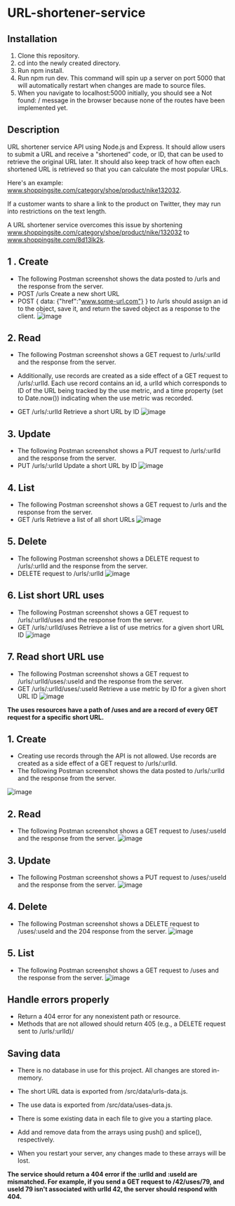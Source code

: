 # URL-shortener-service


## Installation
1. Clone this repository.
2. cd into the newly created directory.
3. Run npm install.
4. Run npm run dev. This command will spin up a server on port 5000 that will automatically restart when changes are made to source files.
5. When you navigate to localhost:5000 initially, you should see a Not found: / message in the browser because none of the routes have been implemented yet.

## Description
URL shortener service API using Node.js and Express. It should allow users to submit a URL and receive a "shortened" code, or ID, that can be used to retrieve the original URL later. It should also keep track of how often each shortened URL is retrieved so that you can calculate the most popular URLs.

Here's an example: www.shoppingsite.com/category/shoe/product/nike132032.

If a customer wants to share a link to the product on Twitter, they may run into restrictions on the text length.

A URL shortener service overcomes this issue by shortening www.shoppingsite.com/category/shoe/product/nike/132032 to www.shoppingsite.com/8d13lk2k.


## 1 . Create
* The following Postman screenshot shows the data posted to /urls and the response from the server.
* POST	/urls	  Create a new short URL
* POST { data: {"href":"www.some-url.com"} } to /urls should assign an id to the object, save it, and return the saved object as a response to the client.
![image](https://user-images.githubusercontent.com/86864383/183713056-2f11d655-ce81-4956-8709-309280b32203.png)

## 2. Read
* The following Postman screenshot shows a GET request to /urls/:urlId and the response from the server.

* Additionally, use records are created as a side effect of a GET request to /urls/:urlId. Each use record contains an id, a urlId which corresponds to ID of the URL being tracked by the use metric, and a time property (set to Date.now()) indicating when the use metric was recorded.
* GET	/urls/:urlId	Retrieve a short URL by ID
![image](https://user-images.githubusercontent.com/86864383/183713935-549f9ca5-a82f-444f-8272-d1c40649807b.png)



## 3. Update
* The following Postman screenshot shows a PUT request to /urls/:urlId and the response from the server.
* PUT	/urls/:urlId	Update a short URL by ID
![image](https://user-images.githubusercontent.com/86864383/183714581-279e085f-9885-4200-8e51-36a989e412ca.png)

## 4. List
* The following Postman screenshot shows a GET request to /urls and the response from the server.
* GET	/urls	Retrieve a list of all short URLs
![image](https://user-images.githubusercontent.com/86864383/183714760-e366c51d-7540-439d-a67f-8b861401bc0b.png)


## 5. Delete
* The following Postman screenshot shows a DELETE request to /urls/:urlId and the response from the server.
* DELETE request to /urls/:urlId
![image](https://user-images.githubusercontent.com/86864383/183715153-611979a2-727e-4443-9ea0-09cb61c788c1.png)

## 6. List short URL uses
* The following Postman screenshot shows a GET request to /urls/:urlId/uses and the response from the server.
* GET	/urls/:urlId/uses	Retrieve a list of use metrics for a given short URL ID
![image](https://user-images.githubusercontent.com/86864383/183715327-cb99cad5-1720-4075-93fa-518893822c85.png)

## 7. Read short URL use
* The following Postman screenshot shows a GET request to /urls/:urlId/uses/:useId and the response from the server.
* GET	/urls/:urlId/uses/:useId	Retrieve a use metric by ID for a given short URL ID
![image](https://user-images.githubusercontent.com/86864383/183715534-3c262024-1860-42f8-bc27-5a42c064e459.png)



__The uses resources have a path of /uses and are a record of every GET request for a specific short URL.__

## 1. Create
* Creating use records through the API is not allowed. Use records are created as a side effect of a GET request to /urls/:urlId.
* The following Postman screenshot shows the data posted to /urls/:urlId and the response from the server.

![image](https://user-images.githubusercontent.com/86864383/183716439-f23cc78b-d763-4aa5-bd00-c9a4e471a011.png)


## 2. Read
* The following Postman screenshot shows a GET request to /uses/:useId and the response from the server.
![image](https://user-images.githubusercontent.com/86864383/183716668-61abede6-0e02-4f59-b5f6-474fa28b8ea8.png)


## 3. Update
* The following Postman screenshot shows a PUT request to /uses/:useId and the response from the server.
![image](https://user-images.githubusercontent.com/86864383/183716928-66f93e26-c77c-4275-9256-e4fea7d412e1.png)

## 4. Delete
* The following Postman screenshot shows a DELETE request to /uses/:useId and the 204 response from the server.
![image](https://user-images.githubusercontent.com/86864383/183717181-022adccb-1d70-40ba-a030-55802445fabd.png)

## 5. List
* The following Postman screenshot shows a GET request to /uses and the response from the server.
![image](https://user-images.githubusercontent.com/86864383/183717395-a1b1e28e-60fa-4882-af05-4710bb9e0d68.png)

## Handle errors properly
* Return a 404 error for any nonexistent path or resource.
* Methods that are not allowed should return 405 (e.g., a DELETE request sent to /urls/:urlId)/
## Saving data
* There is no database in use for this project. All changes are stored in-memory.

* The short URL data is exported from /src/data/urls-data.js.

* The use data is exported from /src/data/uses-data.js.

* There is some existing data in each file to give you a starting place.

* Add and remove data from the arrays using push() and splice(), respectively.

* When you restart your server, any changes made to these arrays will be lost.















__The service should return a 404 error if the :urlId and :useId are mismatched. For example, if you send a GET request to /42/uses/79, and useId 79 isn't associated with urlId 42, the server should respond with 404.__
